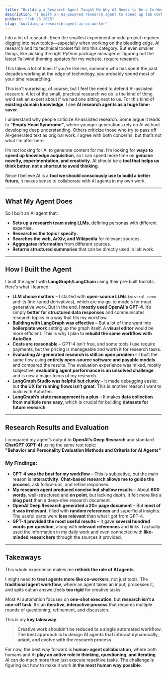 ```yaml
---
title: "Building a Research Agent Taught Me Why AI Needs to Be a Co-Worker, Not Just a Tool"
description: "I built an AI-powered research agent to speed up lab work. In the process, I realized that AI works best as a co-worker, not just a tool for one-shot automation."
pubDate: "Feb 26 2025"
slug: "building-a-research-agent-ai-co-worker"
---
```


I do a lot of research. Even the smallest experiment or side project requires digging into new topics—especially when working on the bleeding edge. AI research and its technical toolset fall into this category. But even smaller things, like picking the right Python package manager or figuring out the latest Tailwind theming updates for my website, require research.

This takes a lot of time. If you're like me, someone who has spent the past decades working at the edge of technology, you probably spend most of your time researching.

This isn't surprising, of course, but I feel the need to defend AI-assisted research. A lot of the small, practical research we do is the kind of thing we'd ask an expert about if we had one sitting next to us. For this kind of **existing domain knowledge**, I see **AI research agents as a huge time-saver**.

I understand why people criticize AI-assisted research. Some argue it leads to **"Empty Head Syndrome"**, where younger generations rely on AI without developing deep understanding. Others criticize those who try to pass off AI-generated text as original work. I agree with both concerns, but that’s not what I’m after here.

I’m not looking for AI to generate content for me. I’m looking for **ways to speed up knowledge acquisition**, so I can spend more time on **genuine novelty, experimentation, and creativity**. AI should be a **tool that helps us think better, not a shortcut to avoid thinking**.

Since I believe AI is a **tool we should consciously use to build a better future**, it makes sense to collaborate with AI agents in my own work.

---

## What My Agent Does

So I built an AI agent that:

- **Sets up a research team using LLMs**, defining personas with different expertise.
- **Researches the topic I specify.**
- **Searches the web, ArXiv, and Wikipedia** for relevant sources.
- **Aggregates information** from different sources.
- **Returns structured summaries** that can be directly used in lab work.

---

## How I Built the Agent

I built the agent with **LangGraph/LangChain** using their pre-built toolkits. Here’s what I learned:

- **LLM choice matters** – I started with **open-source LLMs** (`mistral-nemo` and its fine-tuned derivatives), which are my go-to models for most generative work. But in the end, **I mostly used OpenAI's GPT-4**. It’s simply **better for structured data responses** and communicates research topics in a way that fits my workflow.
- **Building with LangGraph was effective** – But a lot of time went into **boilerplate work** setting up the graph itself. A **visual editor** would be more efficient. This is why I plan to **rebuild the same workflow with AutoGen**.
- **Costs are reasonable** – GPT-4 isn't free, and some tools I use require payments, but the pricing is manageable and worth it for research tasks.
- **Evaluating AI-generated research is still an open problem** – I built the same flow using **entirely open-source software and payable models** and compared the results. The evaluation experience was mixed, mostly subjective, **evaluating agent performance is an unsolved challenge** and is now a major focus of my research.
- **LangGraph Studio was helpful but clunky** – It made debugging easier, but **the UX for running flows isn’t great**. This is another reason I want to build with AutoGen.
- **LangGraph’s state management is a plus** – It makes **data collection from multiple runs easy**, which is crucial for building **datasets for future research**.

---

## **Research Results and Evaluation**

I compared my agent’s output to **OpenAI's Deep Research** and standard **ChatGPT (GPT-4)** using the same test topic:  
**"Behavior and Personality Evaluation Methods and Criteria for AI Agents"**

### My Findings:

- **GPT-4 was the best for my workflow** – This is subjective, but the main reason is **interactivity**. **Chat-based research allows me to guide the process**, ask follow-ups, and refine responses.
- **My research agent produced concise but shallow results** – About **600 words**, well-structured and **on point**, but lacking depth. It felt more like a **blog post** than a deep-dive research document.
- **OpenAI Deep Research generated a 20+ page document** – But **most of it was irrelevant**, filled with **random references** and superficial insights. The useful parts were **less relevant** than what I got from GPT-4.
- **GPT-4 provided the most useful results** – It gave **several hundred words per question**, along with **relevant references** and links. I actually used the information in my daily work and even connected with **like-minded researchers** through the sources it provided.

---

## **Takeaways**

This whole experience makes me **rethink the role of AI agents**.

I might need to **treat agents more like co-workers**, not just tools. The **traditional agent workflow**, where an agent takes an input, processes it, and spits out an answer,feels **too rigid** for creative tasks.

Most AI automation focuses on **one-shot execution**, but **research isn’t a one-off task**. It’s an **iterative, interactive process** that requires multiple rounds of questioning, refinement, and discussion.

This is my **key takeaway**:

> **Creative work shouldn’t be reduced to a single automated workflow. The best approach is to design AI agents that interact dynamically, adapt, and evolve with the research process.**

For now, the best way forward is **human-agent collaboration**, where both humans and AI **play an active role in thinking, questioning, and iterating**. AI can do much more than just execute repetitive tasks. The challenge is figuring out how to make it work **in the most human way possible**.
